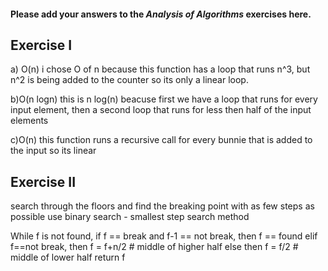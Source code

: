 #### Please add your answers to the ***Analysis of  Algorithms*** exercises here.

## Exercise I

a) O(n)
i chose O of n because this function has a loop that runs n^3, but n^2 is being added to the counter so its only a linear loop.


b)O(n logn)
this is n log(n) beacuse first we have a loop that runs for every input element, then a second loop that runs for less then half of the input elements

c)O(n) 
this function runs a recursive call for every bunnie that is added to the input so its linear

## Exercise II
search through the floors and find the breaking point with as few steps as possible
use binary search - smallest step search method

While f is not found,
    if f == break and f-1 == not break, then f == found
    elif f==not break, then f = f+n/2  # middle of higher half
    else then f = f/2  # middle of lower half
return f



